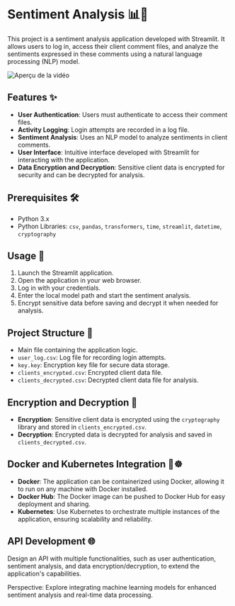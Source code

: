 # Sentiment Analysis 📊🤖

This project is a sentiment analysis application developed with Streamlit. It allows users to log in, access their client comment files, and analyze the sentiments expressed in these comments using a natural language processing (NLP) model.

![Aperçu de la vidéo](https://github.com/CatelloTheDataProjectManager/cybersecurity_IA/blob/main/user1.gif)

## Features ✨

- **User Authentication**: Users must authenticate to access their comment files.
- **Activity Logging**: Login attempts are recorded in a log file.
- **Sentiment Analysis**: Uses an NLP model to analyze sentiments in client comments.
- **User Interface**: Intuitive interface developed with Streamlit for interacting with the application.
- **Data Encryption and Decryption**: Sensitive client data is encrypted for security and can be decrypted for analysis.

## Prerequisites 🛠️

- Python 3.x
- Python Libraries: `csv`, `pandas`, `transformers`, `time`, `streamlit`, `datetime`, `cryptography`

## Usage 🚀

1. Launch the Streamlit application.
2. Open the application in your web browser.
3. Log in with your credentials.
4. Enter the local model path and start the sentiment analysis.
5. Encrypt sensitive data before saving and decrypt it when needed for analysis.

## Project Structure 📂

- Main file containing the application logic.
- `user_log.csv`: Log file for recording login attempts.
- `key.key`: Encryption key file for secure data storage.
- `clients_encrypted.csv`: Encrypted client data file.
- `clients_decrypted.csv`: Decrypted client data file for analysis.

## Encryption and Decryption 🔐

- **Encryption**: Sensitive client data is encrypted using the `cryptography` library and stored in `clients_encrypted.csv`.
- **Decryption**: Encrypted data is decrypted for analysis and saved in `clients_decrypted.csv`.

## Docker and Kubernetes Integration 🐳☸️

- **Docker**: The application can be containerized using Docker, allowing it to run on any machine with Docker installed.
- **Docker Hub**: The Docker image can be pushed to Docker Hub for easy deployment and sharing.
- **Kubernetes**: Use Kubernetes to orchestrate multiple instances of the application, ensuring scalability and reliability.

## API Development 🌐

Design an API with multiple functionalities, such as user authentication, sentiment analysis, and data encryption/decryption, to extend the application's capabilities.

Perspective: Explore integrating machine learning models for enhanced sentiment analysis and real-time data processing.
